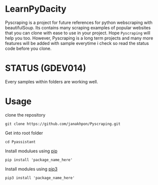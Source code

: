 # LearnPyDacity
  Pyscraping is a project for future references for python webscraping with beautifulSoup. Its contains many scraping examples of popular websites that you can clone with ease to use in your project. Hope `Pyscraping` will help you too. However, Pyscraping is a long term projects and many more features will be added with sample everytime i check so read the status code before you clone.


# STATUS (GDEV014)
  Every samples within folders are working well.




# Usage

clone the repository

    git clone https://github.com/janakhpon/Pyscraping.git

Get into root folder

    cd Pyassistant

Install modulues using [pip](https://www.npmjs.com/)

    pip install 'package_name_here'

Install modules using [pip3](https://yarnpkg.com/en/)

    pip3 install 'package_name_here'
